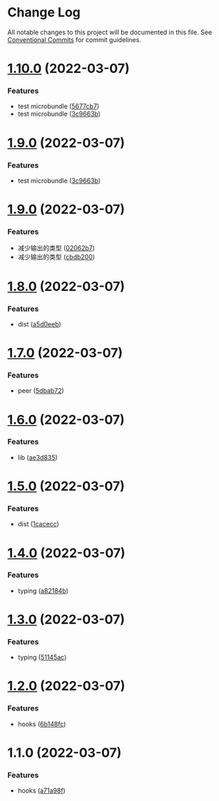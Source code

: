 # Change Log

All notable changes to this project will be documented in this file.
See [Conventional Commits](https://conventionalcommits.org) for commit guidelines.

# [1.10.0](https://github.com/cutefcc/fcc-libs/compare/@fcc/hooks@1.9.0...@fcc/hooks@1.10.0) (2022-03-07)


### Features

* test microbundle ([5677cb7](https://github.com/cutefcc/fcc-libs/commit/5677cb7466cdfe80534ee20b4655b0f44fbdeb99))
* test microbundle ([3c9663b](https://github.com/cutefcc/fcc-libs/commit/3c9663bb3956b9cbea5525be4ce2ca95dcd82ba7))





# [1.9.0](https://github.com/cutefcc/fcc-libs/compare/@fcc/hooks@1.9.0...@fcc/hooks@1.9.0) (2022-03-07)


### Features

* test microbundle ([3c9663b](https://github.com/cutefcc/fcc-libs/commit/3c9663bb3956b9cbea5525be4ce2ca95dcd82ba7))





# [1.9.0](https://github.com/cutefcc/fcc-libs/compare/@fcc/hooks@1.8.0...@fcc/hooks@1.9.0) (2022-03-07)


### Features

* 减少输出的类型 ([02062b7](https://github.com/cutefcc/fcc-libs/commit/02062b7a476c10b34de3adc0b7c1a4cc323c3a7c))
* 减少输出的类型 ([cbdb200](https://github.com/cutefcc/fcc-libs/commit/cbdb200d24523f9e3fe196ee18bc0d63a022c32a))





# [1.8.0](https://github.com/cutefcc/fcc-libs/compare/@fcc/hooks@1.7.0...@fcc/hooks@1.8.0) (2022-03-07)


### Features

* dist ([a5d0eeb](https://github.com/cutefcc/fcc-libs/commit/a5d0eeb744f40411bcccad44b2395813d3013172))





# [1.7.0](https://github.com/cutefcc/fcc-libs/compare/@fcc/hooks@1.6.0...@fcc/hooks@1.7.0) (2022-03-07)


### Features

* peer ([5dbab72](https://github.com/cutefcc/fcc-libs/commit/5dbab726de239a723663209cb39fb741921f0c13))





# [1.6.0](https://github.com/cutefcc/fcc-libs/compare/@fcc/hooks@1.5.0...@fcc/hooks@1.6.0) (2022-03-07)


### Features

* lib ([ae3d835](https://github.com/cutefcc/fcc-libs/commit/ae3d835b9837c7e5a7c179d328b597b0354afd4e))





# [1.5.0](https://github.com/cutefcc/fcc-libs/compare/@fcc/hooks@1.4.0...@fcc/hooks@1.5.0) (2022-03-07)


### Features

* dist ([1cacecc](https://github.com/cutefcc/fcc-libs/commit/1cacecc4544e4c90370bc62a61df4886c47cf935))





# [1.4.0](https://github.com/cutefcc/fcc-libs/compare/@fcc/hooks@1.3.0...@fcc/hooks@1.4.0) (2022-03-07)


### Features

* typing ([a82184b](https://github.com/cutefcc/fcc-libs/commit/a82184b2ecf6f0104e72dc415154c9975af078a5))





# [1.3.0](https://github.com/cutefcc/fcc-libs/compare/@fcc/hooks@1.2.0...@fcc/hooks@1.3.0) (2022-03-07)


### Features

* typing ([51145ac](https://github.com/cutefcc/fcc-libs/commit/51145acdba5ac30499139f35c59f2d2277302299))





# [1.2.0](https://github.com/cutefcc/fcc-libs/compare/@fcc/hooks@1.1.0...@fcc/hooks@1.2.0) (2022-03-07)


### Features

* hooks ([6b148fc](https://github.com/cutefcc/fcc-libs/commit/6b148fc4a20dd0c193cf964320bbd3126d2bc8f4))





# 1.1.0 (2022-03-07)


### Features

* hooks ([a71a98f](https://github.com/cutefcc/fcc-libs/commit/a71a98fc81d22e8c6c4423c74954cde9bf72f857))
